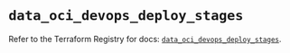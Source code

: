 # `data_oci_devops_deploy_stages`

Refer to the Terraform Registry for docs: [`data_oci_devops_deploy_stages`](https://registry.terraform.io/providers/oracle/oci/7.19.0/docs/data-sources/devops_deploy_stages).
